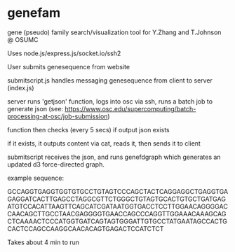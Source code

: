 # genefam
gene (pseudo) family search/visualization tool for Y.Zhang and T.Johnson @ OSUMC


Uses node.js/express.js/socket.io/ssh2

User submits genesequence from website

submitscript.js handles messaging genesequence from client to server (index.js)

server runs 'getjson' function, logs into osc via ssh, runs a batch job to generate json (see: https://www.osc.edu/supercomputing/batch-processing-at-osc/job-submission)

function then checks (every 5 secs) if output json exists

if it exists, it outputs content via cat, reads it, then sends it to client

submitscript receives the json, and runs genefdgraph which generates an updated d3 force-directed graph.


example sequence: 

GCCAGGTGAGGTGGTGTGCCTGTAGTCCCAGCTACTCAGGAGGCTGAGGTGAGAGGATCACTTGAGCCTAGGCGTTCTGGGCTGTAGTGCACTGTGCTGATGAGATGTCCACATTAAGTTCAGCATCGATAATGGTGACCTCCTTGGAACAGGGGACCAACAGCTTGCCTAACGAGGGGTGAACCAGCCCAGGTTGGAAACAAAGCAGCTCAAAACTCCCATGGTGATCAGTAGTGGGATTGTGCCTATGAATAGCCACTGCACTCCAGCCAAGGCAACACAGTGAGACTCCATCTCT

Takes about 4 min to run
